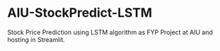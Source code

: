 # AIU-StockPredict-LSTM
Stock Price Prediction using LSTM algorithm as FYP Project at AIU and hosting in Streamlit. 
